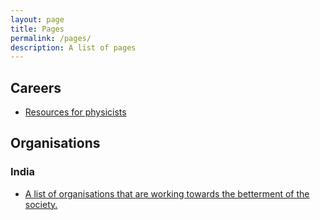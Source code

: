 ```yaml
---
layout: page
title: Pages
permalink: /pages/
description: A list of pages
---
```

## Careers
-  [Resources for physicists](/pages/physics)

## Organisations
### India
-   [A list of organisations that are working towards the betterment of the society.](/pages/organisations)
